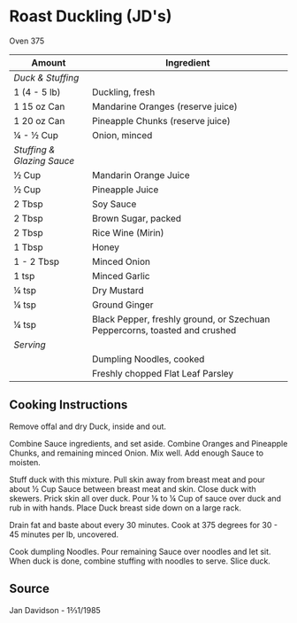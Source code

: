 # Roast Duckling (JD's)

Oven 375

|Amount | Ingredient|
|----|----|
*Duck & Stuffing*|
1 (4 - 5 lb) | Duckling, fresh
1 15 oz Can | Mandarine Oranges (reserve juice)
1 20 oz Can | Pineapple Chunks (reserve juice)
¼ - ½ Cup | Onion, minced
*Stuffing & Glazing Sauce*  |
½ Cup | Mandarin Orange Juice
½ Cup | Pineapple Juice
2 Tbsp | Soy Sauce
2 Tbsp | Brown Sugar, packed
2 Tbsp | Rice Wine (Mirin)
1 Tbsp | Honey
1 - 2 Tbsp | Minced Onion
1 tsp | Minced Garlic
¼ tsp | Dry Mustard
¼ tsp | Ground Ginger
¼ tsp | Black Pepper, freshly ground, or Szechuan Peppercorns, toasted and crushed
*Serving*  |
|| Dumpling Noodles, cooked
|| Freshly chopped Flat Leaf Parsley

## Cooking Instructions

Remove offal and dry Duck, inside and out.

Combine Sauce ingredients, and set aside.
Combine Oranges and Pineapple Chunks, and remaining minced Onion.
Mix well.
Add enough Sauce to moisten.

Stuff duck with this mixture.
Pull skin away from breast meat and pour about ½ Cup Sauce between breast meat and skin.
Close duck with skewers.
Prick skin all over duck.
Pour ⅛ to ¼ Cup of sauce over duck and rub in with hands.
Place Duck breast side down on a large rack.

Drain fat and baste about every 30 minutes.
Cook at 375 degrees for 30 - 45 minutes per lb, uncovered.

Cook dumpling Noodles.
Pour remaining Sauce over noodles and let sit.
When duck is done, combine stuffing with noodles to serve.
Slice duck.

## Source
Jan Davidson - 1⅔1/1985
